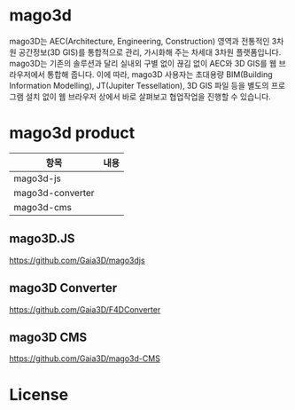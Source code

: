 # mago3d
mago3D는 AEC(Architecture, Engineering, Construction) 영역과 전통적인 3차원 공간정보(3D GIS)를 통합적으로 관리, 가시화해 주는 차세대 3차원 플랫폼입니다. mago3D는 기존의 솔루션과 달리 실내외 구별 없이 끊김 없이 AEC와 3D GIS를 웹 브라우저에서 통합해 줍니다. 이에 따라, mago3D 사용자는 초대용량 BIM(Building Information Modelling), JT(Jupiter Tessellation), 3D GIS 파일 등을 별도의 프로그램 설치 없이 웹 브라우저 상에서 바로 살펴보고 협업작업을 진행할 수 있습니다.

# mago3d product
| 항목 | 내용 |
| ---------- | ---------- |
| mago3d-js |  |
| mago3d-converter |  |
| mago3d-cms |  |

## mago3D.JS
https://github.com/Gaia3D/mago3djs

## mago3D Converter
https://github.com/Gaia3D/F4DConverter

## mago3D CMS
https://github.com/Gaia3D/mago3d-CMS

# License
